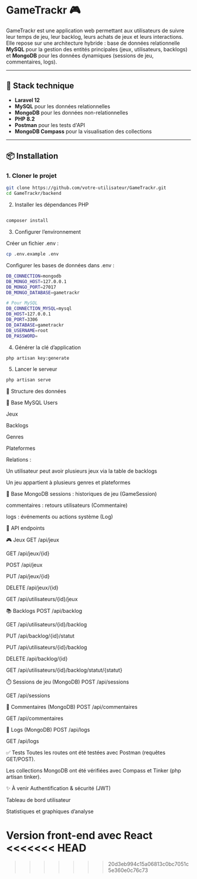 # GameTrackr 🎮

GameTrackr est une application web permettant aux utilisateurs de suivre leur temps de jeu, leur backlog, leurs achats de jeux et leurs interactions. Elle repose sur une architecture hybride : base de données relationnelle **MySQL** pour la gestion des entités principales (jeux, utilisateurs, backlogs) et **MongoDB** pour les données dynamiques (sessions de jeu, commentaires, logs).

---

## 🧱 Stack technique

- **Laravel 12**
- **MySQL** pour les données relationnelles
- **MongoDB** pour les données non-relationnelles
- **PHP 8.2**
- **Postman** pour les tests d'API
- **MongoDB Compass** pour la visualisation des collections

---

## 📦 Installation

### 1. Cloner le projet

```bash
git clone https://github.com/votre-utilisateur/GameTrackr.git
cd GameTrackr/backend
```

2. Installer les dépendances PHP

```bash

composer install
```

3. Configurer l’environnement

Créer un fichier .env :

```bash
cp .env.example .env
```

Configurer les bases de données dans .env :

```bash
DB_CONNECTION=mongodb
DB_MONGO_HOST=127.0.0.1
DB_MONGO_PORT=27017
DB_MONGO_DATABASE=gametrackr

# Pour MySQL
DB_CONNECTION_MYSQL=mysql
DB_HOST=127.0.0.1
DB_PORT=3306
DB_DATABASE=gametrackr
DB_USERNAME=root
DB_PASSWORD=
```

4. Générer la clé d’application

```bash
php artisan key:generate
```

5. Lancer le serveur

```bash
php artisan serve
```

📂 Structure des données

🔗 Base MySQL
Users

Jeux

Backlogs

Genres

Plateformes

Relations :

Un utilisateur peut avoir plusieurs jeux via la table de backlogs

Un jeu appartient à plusieurs genres et plateformes

🧪 Base MongoDB
sessions : historiques de jeu (GameSession)

commentaires : retours utilisateurs (Commentaire)

logs : événements ou actions système (Log)


🔁 API endpoints

🎮 Jeux
GET /api/jeux

GET /api/jeux/{id}

POST /api/jeux

PUT /api/jeux/{id}

DELETE /api/jeux/{id}

GET /api/utilisateurs/{id}/jeux

📚 Backlogs
POST /api/backlog

GET /api/utilisateurs/{id}/backlog

PUT /api/backlog/{id}/statut

PUT /api/utilisateurs/{id}/backlog

DELETE /api/backlog/{id}

GET /api/utilisateurs/{id}/backlog/statut/{statut}

⏱️ Sessions de jeu (MongoDB)
POST /api/sessions

GET /api/sessions

💬 Commentaires (MongoDB)
POST /api/commentaires

GET /api/commentaires

📝 Logs (MongoDB)
POST /api/logs

GET /api/logs

✅ Tests
Toutes les routes ont été testées avec Postman (requêtes GET/POST).

Les collections MongoDB ont été vérifiées avec Compass et Tinker (php artisan tinker).

✨ À venir
Authentification & sécurité (JWT)

Tableau de bord utilisateur

Statistiques et graphiques d’analyse

Version front-end avec React
<<<<<<< HEAD
=======

>>>>>>> 20d3eb994c15a06813c0bc7051c5e360e0c76c73
